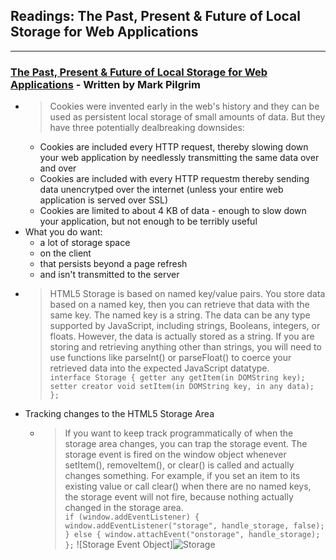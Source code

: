 ## Readings: The Past, Present & Future of Local Storage for Web Applications

***

### [The Past, Present & Future of Local Storage for Web Applications](http://diveinto.html5doctor.com/storage.html) - Written by Mark Pilgrim

- > Cookies were invented early in the web's history and they can be used as persistent local storage of small amounts of data. But they have three potentially dealbreaking downsides:
  - Cookies are included every HTTP request, thereby slowing down your web application by needlessly transmitting the same data over and over
  - Cookies are included with every HTTP requestm thereby sending data unencrytped over the internet (unless your entire web application is served over SSL)
  - Cookies are limited to about 4 KB of data - enough to slow down your application, but not enough to be terribly useful
- What you do want:
  - a lot of storage space
  - on the client
  - that persists beyond a page refresh
  - and isn't transmitted to the server
- > HTML5 Storage is based on named key/value pairs. You store data based on a named key, then you can retrieve that data with the same key. The named key is a string. The data can be any type supported by JavaScript, including strings, Booleans, integers, or floats. However, the data is actually stored as a string. If you are storing and retrieving anything other than strings, you will need to use functions like parseInt() or parseFloat() to coerce your retrieved data into the expected JavaScript datatype.  
`interface Storage {
  getter any getItem(in DOMString key);
  setter creator void setItem(in DOMString key, in any data);
};`
- Tracking changes to the HTML5 Storage Area
  - > If you want to keep track programmatically of when the storage area changes, you can trap the storage event. The storage event is fired on the window object whenever setItem(), removeItem(), or clear() is called and actually changes something. For example, if you set an item to its existing value or call clear() when there are no named keys, the storage event will not fire, because nothing actually changed in the storage area.  
`if (window.addEventListener) {
  window.addEventListener("storage", handle_storage, false);
} else {
  window.attachEvent("onstorage", handle_storage);
};`
![Storage Event Object]![Storage](https://user-images.githubusercontent.com/84424910/130327147-fa816a25-a8fd-4084-9354-a2c04c3516b8.JPG)

